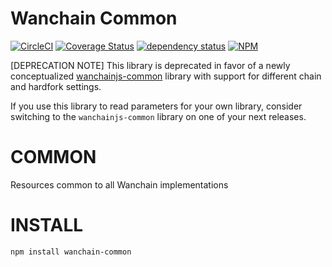 # Wanchain Common

[![CircleCI][circle-image]][circle-url]
[![Coverage Status][coveralls-image]][coveralls-url]
[![dependency status][dep-image]][dep-url]
[![NPM][npm-image]][npm-url]

[circle-image]: https://circleci.com/gh/WanJS/wanchain-common.svg?style=svg
[circle-url]: https://circleci.com/gh/WanJS/wanchain-common
[dep-image]: https://david-dm.org/WanJS/wanchain-common.svg
[dep-url]: https://david-dm.org/WanJS/wanchain-common
[coveralls-image]: https://coveralls.io/repos/github/WanJS/wanchain-common/badge.svg?branch=dev
[coveralls-url]: https://coveralls.io/github/WanJS/wanchain-common?branch=dev
[npm-image]: http://img.shields.io/npm/v/wanchain-common.svg
[npm-url]: https://www.npmjs.org/package/wanchain-common

[DEPRECATION NOTE] This library is deprecated in favor of a newly conceptualized [wanchainjs-common](https://github.com/WanJS/wanchainjs-common) library with support for different chain and
hardfork settings.

If you use this library to read parameters for your own library, consider switching to the ``wanchainjs-common``
library on one of your next releases. 

# COMMON
Resources common to all Wanchain implementations

# INSTALL
`npm install wanchain-common`
